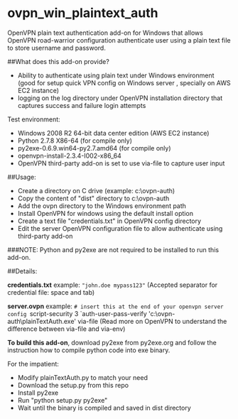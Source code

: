 ovpn_win_plaintext_auth
=======================

OpenVPN plain text authentication add-on for Windows that allows OpenVPN road-warrior configuration authenticate user using a plain text file to store username and password.

##What does this add-on provide?
- Ability to authenticate using plain text under Windows environment (good for setup quick VPN config on Windows server , specially on AWS EC2 instance)
- logging on the log directory under OpenVPN installation directory that captures success and failure login attempts

Test environment:
- Windows 2008 R2 64-bit data center edition (AWS EC2 instance)
- Python 2.7.8 X86-64 (for compile only)
- py2exe-0.6.9.win64-py2.7.amd64 (for compile only)
- openvpn-install-2.3.4-I002-x86_64
- OpenVPN third-party add-on is set to use via-file to capture user input

##Usage:

- Create a directory on C drive (example: c:\ovpn-auth)
- Copy the content of "dist" directory to c:\ovpn-auth
- Add the ovpn directory to the Windows environment path
- Install OpenVPN for windows using the default install option
- Create a text file "credentials.txt" in OpenVPN config directory
- Edit the server OpenVPN configuration file to allow authenticate using third-party add-on

###NOTE:
Python and py2exe are not required to be installed to run this add-on.

##Details:

**credentials.txt** example:
`"john.doe mypass123"`
(Accepted separator for credential file: space and tab)

**server.ovpn** example:
`# insert this at the end of your openvpn server config
`script-security 3
`auth-user-pass-verify 'c:\\ovpn-auth\\plainTextAuth.exe' via-file
(Read more on OpenVPN to understand the difference between via-file and via-env)

**To build this add-on**, download py2exe from py2exe.org and follow the instruction how to compile python code into exe binary.

For the impatient:
- Modify plainTextAuth.py to match your need
- Download the setup.py from this repo
- Install py2exe
- Run "python setup.py py2exe"
- Wait until the binary is compiled and saved in dist directory
